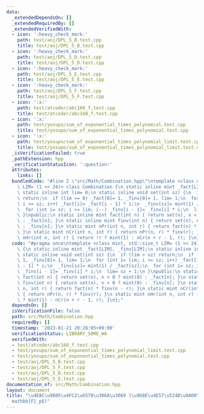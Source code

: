 ```yaml
---
data:
  _extendedDependsOn: []
  _extendedRequiredBy: []
  _extendedVerifiedWith:
  - icon: ':heavy_check_mark:'
    path: test/aoj/DPL_5_B.test.cpp
    title: test/aoj/DPL_5_B.test.cpp
  - icon: ':heavy_check_mark:'
    path: test/aoj/DPL_5_D.test.cpp
    title: test/aoj/DPL_5_D.test.cpp
  - icon: ':heavy_check_mark:'
    path: test/aoj/DPL_5_E.test.cpp
    title: test/aoj/DPL_5_E.test.cpp
  - icon: ':heavy_check_mark:'
    path: test/aoj/DPL_5_F.test.cpp
    title: test/aoj/DPL_5_F.test.cpp
  - icon: ':x:'
    path: test/atcoder/abc160_f.test.cpp
    title: test/atcoder/abc160_f.test.cpp
  - icon: ':x:'
    path: test/yosupo/sum_of_exponential_times_polynomial.test.cpp
    title: test/yosupo/sum_of_exponential_times_polynomial.test.cpp
  - icon: ':x:'
    path: test/yosupo/sum_of_exponential_times_polynomial_limit.test.cpp
    title: test/yosupo/sum_of_exponential_times_polynomial_limit.test.cpp
  _isVerificationFailed: true
  _pathExtension: hpp
  _verificationStatusIcon: ':question:'
  attributes:
    links: []
  bundledCode: "#line 2 \"src/Math/Combination.hpp\"\ntemplate <class mint, std::size_t\
    \ LIM= (1 << 24)> class Combination {\n static inline mint _fact[LIM], _finv[LIM];\n\
    \ static inline int lim= 0;\n static inline void set(int sz) {\n  if (lim > sz)\
    \ return;\n  if (lim == 0) _fact[0]= 1, _finv[0]= 1, lim= 1;\n  for (int i= lim;\
    \ i <= sz; i++) _fact[i]= _fact[i - 1] * i;\n  _finv[sz]= mint(1) / _fact[sz];\n\
    \  for (int i= sz; i >= lim; i--) _finv[i - 1]= _finv[i] * i;\n  lim= sz + 1;\n\
    \ }\npublic:\n static inline mint fact(int n) { return set(n), n < 0 ? mint(0)\
    \ : _fact[n]; }\n static inline mint finv(int n) { return set(n), n < 0 ? mint(0)\
    \ : _finv[n]; }\n static mint nPr(int n, int r) { return fact(n) * finv(n - r);\
    \ }\n static mint nCr(int n, int r) { return nPr(n, r) * finv(r); }\n static mint\
    \ nHr(int n, int r) { return !r ? mint(1) : nCr(n + r - 1, r); }\n};\n"
  code: "#pragma once\ntemplate <class mint, std::size_t LIM= (1 << 24)> class Combination\
    \ {\n static inline mint _fact[LIM], _finv[LIM];\n static inline int lim= 0;\n\
    \ static inline void set(int sz) {\n  if (lim > sz) return;\n  if (lim == 0) _fact[0]=\
    \ 1, _finv[0]= 1, lim= 1;\n  for (int i= lim; i <= sz; i++) _fact[i]= _fact[i\
    \ - 1] * i;\n  _finv[sz]= mint(1) / _fact[sz];\n  for (int i= sz; i >= lim; i--)\
    \ _finv[i - 1]= _finv[i] * i;\n  lim= sz + 1;\n }\npublic:\n static inline mint\
    \ fact(int n) { return set(n), n < 0 ? mint(0) : _fact[n]; }\n static inline mint\
    \ finv(int n) { return set(n), n < 0 ? mint(0) : _finv[n]; }\n static mint nPr(int\
    \ n, int r) { return fact(n) * finv(n - r); }\n static mint nCr(int n, int r)\
    \ { return nPr(n, r) * finv(r); }\n static mint nHr(int n, int r) { return !r\
    \ ? mint(1) : nCr(n + r - 1, r); }\n};"
  dependsOn: []
  isVerificationFile: false
  path: src/Math/Combination.hpp
  requiredBy: []
  timestamp: '2023-01-21 20:28:05+09:00'
  verificationStatus: LIBRARY_SOME_WA
  verifiedWith:
  - test/atcoder/abc160_f.test.cpp
  - test/yosupo/sum_of_exponential_times_polynomial_limit.test.cpp
  - test/yosupo/sum_of_exponential_times_polynomial.test.cpp
  - test/aoj/DPL_5_B.test.cpp
  - test/aoj/DPL_5_F.test.cpp
  - test/aoj/DPL_5_D.test.cpp
  - test/aoj/DPL_5_E.test.cpp
documentation_of: src/Math/Combination.hpp
layout: document
title: "\u4E8C\u9805\u4FC2\u6570\u306A\u3069 (\u968E\u4E57\u524D\u8A08\u7B97) ($\\\
  mathbb{F}_p$)"
---
```

